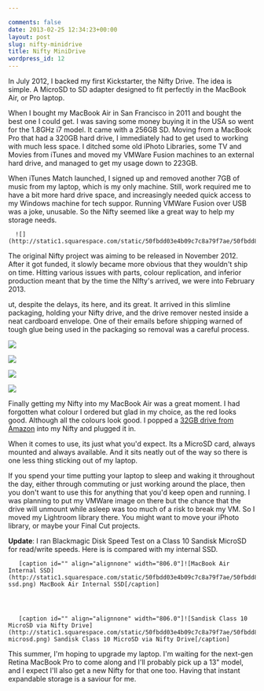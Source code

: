 ```yaml
---

comments: false
date: 2013-02-25 12:34:23+00:00
layout: post
slug: nifty-minidrive
title: Nifty MiniDrive
wordpress_id: 12
---
```


In July 2012, I backed my first Kickstarter, the Nifty Drive. The idea is simple. A MicroSD to SD adapter designed to fit perfectly in the MacBook Air, or Pro laptop.

When I bought my MacBook Air in San Francisco in 2011 and bought the best one I could  get. I was saving some money buying it in the USA so went for the 1.8GHz i7 model. It came with a 256GB SD. Moving from a MacBook Pro that had a 320GB hard drive, I immediately had to get used to working with much less space. I ditched some old iPhoto Libraries, some TV and Movies from iTunes and moved my VMWare Fusion machines to an external hard drive, and managed to get my usage down to 223GB.

When iTunes Match launched, I signed up and removed another 7GB of music from my laptop, which is my only machine. Still, work required me to have a bit more hard drive space, and increasingly needed quick access to my Windows machine for tech suppor.  Running VMWare Fusion over USB was a joke, unusable. So the Nifty seemed like a great way to help my storage needs.



      ![](http://static1.squarespace.com/static/50fbdd03e4b09c7c8a79f7ae/50fbdd87e4b075d7a3c11a69/512b5739e4b0c865397598eb/1361794877285/IMG_0001_2.jpg)




The original Nifty project was aiming to be released in November 2012. After it got funded, it slowly became more obvious that they wouldn't ship on time. Hitting various issues with parts, colour replication, and inferior production meant that by the time the NIfty's arrived, we were into February 2013.

ut, despite the delays, its here, and its great. It arrived in this slimline packaging, holding your Nifty drive, and the drive remover nested inside a neat cardboard envelope. One of their emails before shipping warned of tough glue being used in the packaging so removal was a careful process.




   ![](http://static1.squarespace.com/static/50fbdd03e4b09c7c8a79f7ae/50fbdd87e4b075d7a3c11a69/512b58a1e4b0997773785a35/1361795243782/IMG_0006_2.jpg)



   ![](http://static1.squarespace.com/static/50fbdd03e4b09c7c8a79f7ae/50fbdd87e4b075d7a3c11a69/512b58a1e4b0dc8d3de06b9d/1361795245592/IMG_0004_2.jpg)



   ![](http://static1.squarespace.com/static/50fbdd03e4b09c7c8a79f7ae/50fbdd87e4b075d7a3c11a69/512b58a1e4b01fa674902c10/1361795246626/IMG_0005_2.jpg)



   ![](http://static1.squarespace.com/static/50fbdd03e4b09c7c8a79f7ae/50fbdd87e4b075d7a3c11a69/512b58a1e4b0c86539759a32/1361795244280/IMG_0008_2.jpg)




Finally getting my Nifty into my MacBook Air was a great moment. I had forgotten what colour I ordered but glad in my choice, as the red looks good. Although all the colours look good. I popped a [32GB drive from Amazon](http://www.amazon.co.uk/gp/product/B007JTKLEK/ref=as_li_ss_tl?ie=UTF8&camp=1634&creative=19450&creativeASIN=B007JTKLEK&linkCode=as2&tag=dombarcom-21) into my Nifty and plugged it in.

When it comes to use, its just what you'd expect. Its a MicroSD card, always mounted and always available. And it sits neatly out of the way so there is one less thing sticking out of my laptop.

If you spend your time putting your laptop to sleep and waking it throughout the day, either through commuting or just working around the place, then you don't want to use this for anything that you'd keep open and running. I was planning to put my VMWare image on there but the chance that the drive will unmount while asleep was too much of a risk to break my VM. So I moved my Lightroom library there. You might want to move your iPhoto library, or maybe your Final Cut projects.

**Update**: I ran Blackmagic Disk Speed Test on a Class 10 Sandisk MicroSD for read/write speeds. Here is is compared with my internal SSD.



       [caption id="" align="alignnone" width="806.0"]![MacBook Air Internal SSD](http://static1.squarespace.com/static/50fbdd03e4b09c7c8a79f7ae/50fbdd87e4b075d7a3c11a69/512b7977e4b0fd698ec38d67/1361803648020/DiskSpeedTest3-ssd.png) MacBook Air Internal SSD[/caption]




       [caption id="" align="alignnone" width="806.0"]![Sandisk Class 10 MicroSD via Nifty Drive](http://static1.squarespace.com/static/50fbdd03e4b09c7c8a79f7ae/50fbdd87e4b075d7a3c11a69/512b7991e4b091ea7fc9cff1/1361803668183/DiskSpeedTest2-microsd.png) Sandisk Class 10 MicroSD via Nifty Drive[/caption]




This summer, I'm hoping to upgrade my laptop. I'm waiting for the next-gen Retina MacBook Pro to come along and I'll probably pick up a 13" model, and I expect I'll also get a new Nifty for that one too. Having that instant expandable storage is a saviour for me.
